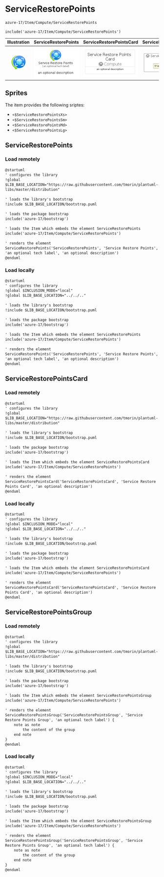 # ServiceRestorePoints


```text
azure-17/Item/Compute/ServiceRestorePoints
```

```text
include('azure-17/Item/Compute/ServiceRestorePoints')
```



| Illustration | ServiceRestorePoints | ServiceRestorePointsCard | ServiceRestorePointsGroup |
| :---: | :---: | :---: | :---: |
| ![illustration for Illustration](../../../azure-17/Item/Compute/ServiceRestorePoints.png) | ![illustration for ServiceRestorePoints](../../../azure-17/Item/Compute/ServiceRestorePoints.Local.png) | ![illustration for ServiceRestorePointsCard](../../../azure-17/Item/Compute/ServiceRestorePointsCard.Local.png) | ![illustration for ServiceRestorePointsGroup](../../../azure-17/Item/Compute/ServiceRestorePointsGroup.Local.png) |



## Sprites
The item provides the following sriptes:

- `<$ServiceRestorePointsXs>`
- `<$ServiceRestorePointsSm>`
- `<$ServiceRestorePointsMd>`
- `<$ServiceRestorePointsLg>`





## ServiceRestorePoints

### Load remotely
```plantuml
@startuml
' configures the library
!global $LIB_BASE_LOCATION="https://raw.githubusercontent.com/tmorin/plantuml-libs/master/distribution"

' loads the library's bootstrap
!include $LIB_BASE_LOCATION/bootstrap.puml

' loads the package bootstrap
include('azure-17/bootstrap')

' loads the Item which embeds the element ServiceRestorePoints
include('azure-17/Item/Compute/ServiceRestorePoints')

' renders the element
ServiceRestorePoints('ServiceRestorePoints', 'Service Restore Points', 'an optional tech label', 'an optional description')
@enduml
```

### Load locally
```plantuml
@startuml
' configures the library
!global $INCLUSION_MODE="local"
!global $LIB_BASE_LOCATION="../../.."

' loads the library's bootstrap
!include $LIB_BASE_LOCATION/bootstrap.puml

' loads the package bootstrap
include('azure-17/bootstrap')

' loads the Item which embeds the element ServiceRestorePoints
include('azure-17/Item/Compute/ServiceRestorePoints')

' renders the element
ServiceRestorePoints('ServiceRestorePoints', 'Service Restore Points', 'an optional tech label', 'an optional description')
@enduml
```

## ServiceRestorePointsCard

### Load remotely
```plantuml
@startuml
' configures the library
!global $LIB_BASE_LOCATION="https://raw.githubusercontent.com/tmorin/plantuml-libs/master/distribution"

' loads the library's bootstrap
!include $LIB_BASE_LOCATION/bootstrap.puml

' loads the package bootstrap
include('azure-17/bootstrap')

' loads the Item which embeds the element ServiceRestorePointsCard
include('azure-17/Item/Compute/ServiceRestorePoints')

' renders the element
ServiceRestorePointsCard('ServiceRestorePointsCard', 'Service Restore Points Card', 'an optional description')
@enduml
```

### Load locally
```plantuml
@startuml
' configures the library
!global $INCLUSION_MODE="local"
!global $LIB_BASE_LOCATION="../../.."

' loads the library's bootstrap
!include $LIB_BASE_LOCATION/bootstrap.puml

' loads the package bootstrap
include('azure-17/bootstrap')

' loads the Item which embeds the element ServiceRestorePointsCard
include('azure-17/Item/Compute/ServiceRestorePoints')

' renders the element
ServiceRestorePointsCard('ServiceRestorePointsCard', 'Service Restore Points Card', 'an optional description')
@enduml
```

## ServiceRestorePointsGroup

### Load remotely
```plantuml
@startuml
' configures the library
!global $LIB_BASE_LOCATION="https://raw.githubusercontent.com/tmorin/plantuml-libs/master/distribution"

' loads the library's bootstrap
!include $LIB_BASE_LOCATION/bootstrap.puml

' loads the package bootstrap
include('azure-17/bootstrap')

' loads the Item which embeds the element ServiceRestorePointsGroup
include('azure-17/Item/Compute/ServiceRestorePoints')

' renders the element
ServiceRestorePointsGroup('ServiceRestorePointsGroup', 'Service Restore Points Group', 'an optional tech label') {
    note as note
        the content of the group
    end note
}
@enduml
```

### Load locally
```plantuml
@startuml
' configures the library
!global $INCLUSION_MODE="local"
!global $LIB_BASE_LOCATION="../../.."

' loads the library's bootstrap
!include $LIB_BASE_LOCATION/bootstrap.puml

' loads the package bootstrap
include('azure-17/bootstrap')

' loads the Item which embeds the element ServiceRestorePointsGroup
include('azure-17/Item/Compute/ServiceRestorePoints')

' renders the element
ServiceRestorePointsGroup('ServiceRestorePointsGroup', 'Service Restore Points Group', 'an optional tech label') {
    note as note
        the content of the group
    end note
}
@enduml
```

